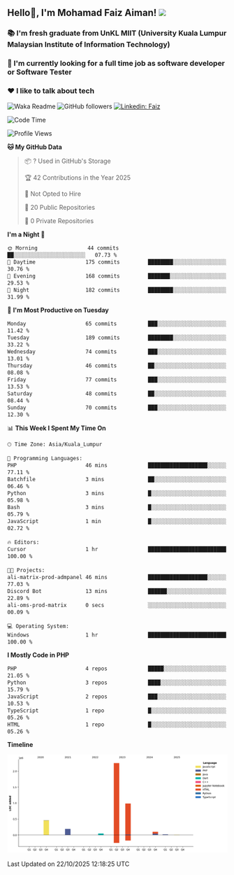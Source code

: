 <h2> Hello👋, I'm Mohamad Faiz Aiman! <img src="https://media.giphy.com/media/12oufCB0MyZ1Go/giphy.gif" width="50"></h2>

### 📚 I'm fresh graduate from UnKL MIIT (University Kuala Lumpur Malaysian Institute of Information Technology)
###  🔭 I'm currently looking for a full time job as software developer or Software Tester
###  ❤️ I like to talk about tech 


![Waka Readme](https://github.com/anmol098/anmol098/workflows/Waka%20Readme/badge.svg)
![GitHub followers](https://img.shields.io/github/followers/faizaiman?label=Follow&style=social)
[![Linkedin: Faiz](https://img.shields.io/badge/-Faiz-blue?style=flat-square&logo=Linkedin&logoColor=white&link=https://www.linkedin.com/in/mohamad-faiz-aiman-623747192/)](https://www.linkedin.com/in/mohamad-faiz-aiman-623747192/)

<!--START_SECTION:waka-->
![Code Time](http://img.shields.io/badge/Code%20Time-435%20hrs%2032%20mins-blue)

![Profile Views](http://img.shields.io/badge/Profile%20Views-3-blue)

**🐱 My GitHub Data** 

> 📦 ? Used in GitHub's Storage 
 > 
> 🏆 42 Contributions in the Year 2025
 > 
> 🚫 Not Opted to Hire
 > 
> 📜 20 Public Repositories 
 > 
> 🔑 0 Private Repositories 
 > 
**I'm a Night 🦉** 

```text
🌞 Morning                44 commits          ██░░░░░░░░░░░░░░░░░░░░░░░   07.73 % 
🌆 Daytime                175 commits         ████████░░░░░░░░░░░░░░░░░   30.76 % 
🌃 Evening                168 commits         ███████░░░░░░░░░░░░░░░░░░   29.53 % 
🌙 Night                  182 commits         ████████░░░░░░░░░░░░░░░░░   31.99 % 
```
📅 **I'm Most Productive on Tuesday** 

```text
Monday                   65 commits          ███░░░░░░░░░░░░░░░░░░░░░░   11.42 % 
Tuesday                  189 commits         ████████░░░░░░░░░░░░░░░░░   33.22 % 
Wednesday                74 commits          ███░░░░░░░░░░░░░░░░░░░░░░   13.01 % 
Thursday                 46 commits          ██░░░░░░░░░░░░░░░░░░░░░░░   08.08 % 
Friday                   77 commits          ███░░░░░░░░░░░░░░░░░░░░░░   13.53 % 
Saturday                 48 commits          ██░░░░░░░░░░░░░░░░░░░░░░░   08.44 % 
Sunday                   70 commits          ███░░░░░░░░░░░░░░░░░░░░░░   12.30 % 
```


📊 **This Week I Spent My Time On** 

```text
🕑︎ Time Zone: Asia/Kuala_Lumpur

💬 Programming Languages: 
PHP                      46 mins             ███████████████████░░░░░░   77.11 % 
Batchfile                3 mins              ██░░░░░░░░░░░░░░░░░░░░░░░   06.46 % 
Python                   3 mins              █░░░░░░░░░░░░░░░░░░░░░░░░   05.98 % 
Bash                     3 mins              █░░░░░░░░░░░░░░░░░░░░░░░░   05.79 % 
JavaScript               1 min               █░░░░░░░░░░░░░░░░░░░░░░░░   02.72 % 

🔥 Editors: 
Cursor                   1 hr                █████████████████████████   100.00 % 

🐱‍💻 Projects: 
ali-matrix-prod-admpanel 46 mins             ███████████████████░░░░░░   77.03 % 
Discord Bot              13 mins             ██████░░░░░░░░░░░░░░░░░░░   22.89 % 
ali-oms-prod-matrix      0 secs              ░░░░░░░░░░░░░░░░░░░░░░░░░   00.09 % 

💻 Operating System: 
Windows                  1 hr                █████████████████████████   100.00 % 
```

**I Mostly Code in PHP** 

```text
PHP                      4 repos             █████░░░░░░░░░░░░░░░░░░░░   21.05 % 
Python                   3 repos             ████░░░░░░░░░░░░░░░░░░░░░   15.79 % 
JavaScript               2 repos             ███░░░░░░░░░░░░░░░░░░░░░░   10.53 % 
TypeScript               1 repo              █░░░░░░░░░░░░░░░░░░░░░░░░   05.26 % 
HTML                     1 repo              █░░░░░░░░░░░░░░░░░░░░░░░░   05.26 % 
```



**Timeline**

![Lines of Code chart](https://raw.githubusercontent.com/faizaiman/faizaiman/main/assets/bar_graph.png)


 Last Updated on 22/10/2025 12:18:25 UTC
<!--END_SECTION:waka-->
